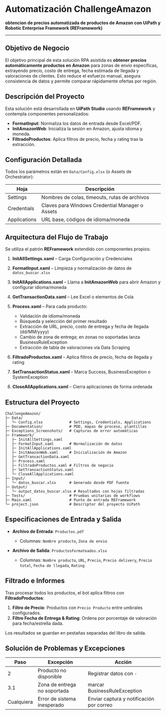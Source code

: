 
# Automatización ChallengeAmazon

**obtencion de precios automatizada de productos de Amazon con UiPath y Robotic Enterprise Framework (REFramework)**

---

## Objetivo de Negocio
El objetivo principal de esta solución RPA asistida es **obtener precios automáticamente productos en Amazon** para zonas de envío específicas, extrayendo precio, costo de entrega, fecha estimada de llegada y valoraciones de clientes. Esto reduce el esfuerzo manual, asegura consistencia de datos y permite comparar rápidamente ofertas por región.

## Descripción del Proyecto
Esta solución está desarrollada en **UiPath Studio** usando **REFramework** y contempla componentes personalizados:
- **FormatInput**: Normaliza los datos de entrada desde Excel/PDF.
- **InitAmazonWeb**: Inicializa la sesión en Amazon, ajusta idioma y moneda.
- **FiltradoProductos**: Aplica filtros de precio, fecha y rating tras la extracción.

## Configuración Detallada

Todos los parámetros están en `Data/Config.xlsx` (o Assets de Orchestrator):

| Hoja         | Descripción                                     |
| ------------ | ----------------------------------------------- |
| Settings     | Nombres de colas, timeouts, rutas de archivos   |
| Credentials  | Claves para Windows Credential Manager o Assets |
| Applications | URL base, códigos de idioma/moneda              |

## Arquitectura del Flujo de Trabajo

Se utiliza el patrón **REFramework** extendido con componentes propios:

1. **InitAllSettings.xaml** – Carga Configuración y Credenciales
2. **FormatInput.xaml** – Limpieza y normalización de datos de `datos_buscar.xlsx`
3. **InitAllApplications.xaml** – Llama a **InitAmazonWeb** para abrir Amazon y configurar idioma/moneda
4. **GetTransactionData.xaml** – Lee Excel o elementos de Cola
5. **Process.xaml** – Para cada producto:

   * Validación de idioma/moneda
   * Búsqueda y selección del primer resultado
   * Extracción de URL, precio, costo de entrega y fecha de llegada (dd/MM/yyyy)
   * Cambio de zona de entrega; en zonas no soportadas lanza BusinessRuleException
   * Extracción de tabla de valoraciones vía Data Scraping
6. **FiltradoProductos.xaml** – Aplica filtros de precio, fecha de llegada y rating
7. **SetTransactionStatus.xaml** – Marca Success, BusinessException o SystemException
8. **CloseAllApplications.xaml** – Cierra aplicaciones de forma ordenada

## Estructura del Proyecto

```text
ChallengeAmazon/
├─ Data/
│  └─ Config.xlsx            # Settings, Credentials, Applications
├─ Documentation/            # PDD, mapas de proceso, plantillas
├─ Exceptions_Screenshots/   # Capturas de error automáticas
├─ Framework/
│  ├─ InitAllSettings.xaml
│  ├─ FormatInput.xaml       # Normalización de datos
│  ├─ InitAllApplications.xaml
│  ├─ InitAmazonWeb.xaml     # Inicialización de Amazon
│  ├─ GetTransactionData.xaml
│  ├─ Process.xaml
│  ├─ FiltradoProductos.xaml # Filtros de negocio
│  ├─ SetTransactionStatus.xaml
│  └─ CloseAllApplications.xaml
├─ Input/
│  └─ datos_buscar.xlsx      # Generado desde PDF fuente
├─ Output/
│  └─ output_datos_buscar.xlsx # Resultados con hojas filtradas
├─ Tests/                    # Pruebas unitarias de workflows
├─ Main.xaml                 # Punto de entrada REFramework
└─ project.json              # Descriptor del proyecto UiPath
```

## Especificaciones de Entrada y Salida

* **Archivo de Entrada**: `Productos.pdf`

  * Columnas: `Nombre producto`, `Zona de envio`
* **Archivo de Salida**: `ProductosFormateados.xlsx`

  * Columnas: `Nombre producto`, `URL`, `Precio`, `Precio delivery`, `Precio total`, `Fecha de llegada`, `Rating`

## Filtrado e Informes

Tras procesar todos los productos, el bot aplica filtros con **FiltradoProductos**:

1. **Filtro de Precio**: Productos con `Precio Producto` entre umbrales configurados.
2. **Filtro Fecha de Entrega & Rating**: Ordena por porcentaje de valoración para fecha/estrella dada.

Los resultados se guardan en pestañas separadas del libro de salida.

## Solución de Problemas y Excepciones

| Paso       | Excepción                    | Acción                                           |
| ---------- | ---------------------------- | ------------------------------------------------ |
| 2          | Producto no disponible       | Registrar datos con `-`                          |
| 3.1        | Zona de entrega no soportada | marcar BusinessRuleException                     |
| Cualquiera | Error de sistema inesperado  | Enviar captura y notificación por correo         |
